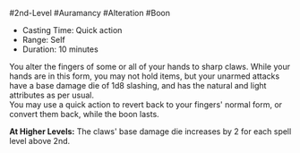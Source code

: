 #2nd-Level #Auramancy #Alteration #Boon
 
- Casting Time: Quick action
- Range: Self
- Duration: 10 minutes  

You alter the fingers of some or all of your hands to sharp claws. While your hands are in this form, you may not hold items, but your unarmed attacks have a base damage die of 1d8 slashing, and has the natural and light attributes as per usual.  
You may use a quick action to revert back to your fingers' normal form, or convert them back, while the boon lasts.
 
**At Higher Levels:** The claws' base damage die increases by 2 for each spell level above 2nd.